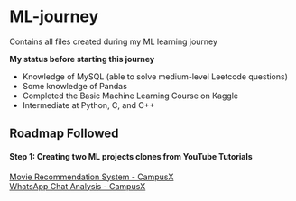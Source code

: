 # ML-journey
Contains all files created during my ML learning journey

**My status before starting this journey**
- Knowledge of MySQL (able to solve medium-level Leetcode questions)
- Some knowledge of Pandas
- Completed the Basic Machine Learning Course on Kaggle
- Intermediate at Python, C, and C++

## Roadmap Followed
#### Step 1: Creating two ML projects clones from YouTube Tutorials
[Movie Recommendation System - CampusX](https://youtu.be/1xtrIEwY_zY?si=aqyE26BFFJAXFcxw) <br>
[WhatsApp Chat Analysis - CampusX](https://youtu.be/Q0QwvZKG_6Q?si=2kKc3icrpiLbEhfN)
